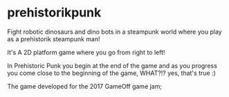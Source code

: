# prehistorikpunk
Fight robotic dinosaurs and dino bots in a steampunk world where you play as a prehistorik steampunk man!

It's A 2D platform game where you go from right to left! 

In Prehistoric Punk you begin at the end of the game and as you progress you come close to the beginning of the game, WHAT?!? yes, that's true :)

The game developed for the 2017 GameOff game jam;
